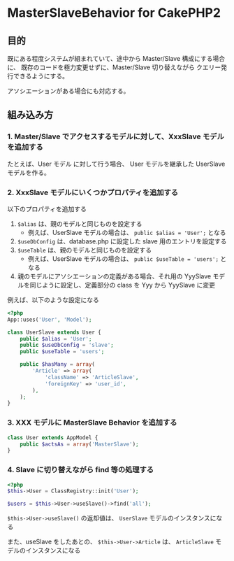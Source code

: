 # MasterSlaveBehavior for CakePHP2

## 目的

既にある程度システムが組まれていて、途中から Master/Slave 構成にする場合に、 既存のコードを極力変更せずに、Master/Slave 切り替えながら クエリー発行できるようにする。

アソシエーションがある場合にも対応する。

## 組み込み方

### 1. Master/Slave でアクセスするモデルに対して、XxxSlave モデルを追加する

たとえば、User モデル に対して行う場合、 User モデルを継承した UserSlave モデルを作る。

### 2. XxxSlave モデルにいくつかプロパティを追加する

以下のプロパティを追加する

1. `$alias` は、親のモデルと同じものを設定する
    - 例えば、UserSlave モデルの場合は、 `public $alias = 'User';` となる
2. `$useDbConfig` は、database.php に設定した slave 用のエントリを設定する
3. `$useTable` は、親のモデルと同じものを設定する
    - 例えば、UserSlave モデルの場合は、 `public $useTable = 'users';` となる
4. 親のモデルにアソシエーションの定義がある場合、それ用の YyySlave モデルを同じように設定し、定義部分の class を Yyy から YyySlave に変更

例えば、以下のような設定になる

```php
<?php
App::uses('User', 'Model');

class UserSlave extends User {
	public $alias = 'User';
	public $useDbConfig = 'slave';
	public $useTable = 'users';

	public $hasMany = array(
		'Article' => array(
			'className' => 'ArticleSlave',
			'foreignKey' => 'user_id',
		),
	);
}
```

### 3. XXX モデルに MasterSlave Behavior を追加する

```php
class User extends AppModel {
    public $actsAs = array('MasterSlave');
}
```

### 4. Slave に切り替えながら find 等の処理する

```php
<?php
$this->User = ClassRegistry::init('User');

$users = $this->User->useSlave()->find('all');
```

`$this->User->useSlave()` の返却値は、 `UserSlave` モデルのインスタンスになる

また、useSlave をしたあとの、 `$this->User->Article` は、 `ArticleSlave` モデルのインスタンスになる
